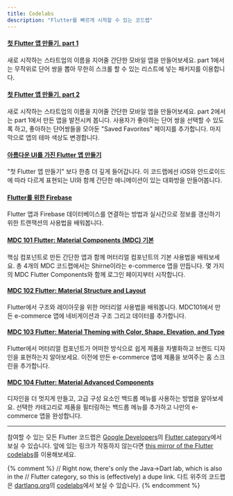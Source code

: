 ```yaml
---
title: Codelabs
description: "Flutter를 빠르게 시작할 수 있는 코드랩"
---
```


#### [첫 Flutter 앱 만들기, part 1](https://codelabs.developers.google.com/codelabs/first-flutter-app-pt1/)

새로 시작하는 스타트업의 이름을 지어줄 간단한 모바일 앱을 만들어보세요. part 1에서는 무작위로 단어 쌍을 뽑아 무한히 스크롤 할 수 있는 리스트에 넣는 패키지를 이용합니다.

#### [첫 Flutter 앱 만들기, part 2](https://codelabs.developers.google.com/codelabs/first-flutter-app-pt2/)

새로 시작하는 스타트업의 이름을 지어줄 간단한 모바일 앱을 만들어보세요. part 2에서는 part 1에서 만든 앱을 발전시켜 봅니다. 사용자가 좋아하는 단어 쌍을 선택할 수 있도록 하고, 좋아하는 단어쌍들을 모아둔 "Saved Favorites" 페이지를 추가합니다. 마지막으로 앱의 테마 색상도 변경합니다.

#### [아름다운 UI를 가진 Flutter 앱 만들기](https://codelabs.developers.google.com/codelabs/flutter)

"첫 Flutter 앱 만들기" 보다 한층 더 깊게 들어갑니다. 이 코드랩에선 iOS와 안드로이드에 따라 다르게 표현되는 UI와 함께 간단한 애니메이션이 있는 대화방을 만들어봅니다.

#### [Flutter를 위한 Firebase](https://codelabs.developers.google.com/codelabs/flutter-firebase/)

Flutter 앱과 Firebase 데이터베이스를 연결하는 방법과 실시간으로 정보를 갱신하기 위한 트랜잭션의 사용법을 배워봅니다.

#### [MDC 101 Flutter: Material Components (MDC) 기본](https://codelabs.developers.google.com/codelabs/mdc-101-flutter/)

핵심 컴포넌트로 만든 간단한 앱과 함께 머터리얼 컴포넌트의 기본 사용법을 배워보세요. 총 4개의 MDC 코드랩에서는 Shirne이라는 e-commerce 앱을 만듭니다.
몇 가지의 MDC Flutter Components와 함께 로그인 페이지부터 시작합니다.

#### [MDC 102 Flutter: Material Structure and Layout](https://codelabs.developers.google.com/codelabs/mdc-102-flutter/)

Flutter에서 구조와 레이아웃을 위한 머터리얼 사용법을 배워봅니다. 
MDC101에서 만든 e-commerce 앱에 네비게이션과 구조 그리고 데이터를 추가합니다.


#### [MDC 103 Flutter: Material Theming with Color, Shape, Elevation, and Type](https://codelabs.developers.google.com/codelabs/mdc-103-flutter/)

Flutter에서 머터리얼 컴포넌트가 어떠한 방식으로 쉽게 제품을 차별화하고 브랜드 디자인을 표현하는지 알아보세요. 이전에 만든 e-commerce 앱에 제품을 보여주는 홈 스크린을 추가합니다.

#### [MDC 104 Flutter: Material Advanced Components](https://codelabs.developers.google.com/codelabs/mdc-104-flutter/)

디자인을 더 멋지게 만들고, 고급 구성 요소인 백드롭 메뉴를 사용하는 방법을 알아보세요.
선택한 카테고리로 제품을 필터링하는 백드롭 메뉴를 추가하고 나만의 e-commerce 앱을 완성합니다.

---

참여할 수 있는 모든 Flutter 코드랩은 [Google Developers](https://codelabs.developers.google.com/)의 [Flutter category](https://codelabs.developers.google.com/?cat=Flutter)에서 보실 수 있습니다. 앞에 있는 링크가 작동하지 않는다면 [this mirror of the Flutter codelabs](https://codelabs.flutter-io.cn/)를 이용해보세요.

{% comment %}
// Right now, there's only the Java->Dart lab, which is also in the
// Flutter category, so this is (effectively) a dupe link.
다트 위주의 코드랩은 [dartlang.org](https://www.dartlang.org/)의 [codelabs](https://www.dartlang.org/codelabs)에서 보실 수 있습니다.
{% endcomment %}